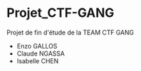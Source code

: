 # Projet_CTF-GANG
Projet de fin d'étude de la TEAM CTF GANG

- Enzo GALLOS
- Claude NGASSA
- Isabelle CHEN

